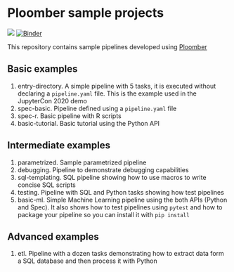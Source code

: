 # Ploomber sample projects

![](https://github.com/ploomber/projects/workflows/ci/badge.svg)
[![Binder](https://mybinder.org/badge_logo.svg)](https://mybinder.org/v2/gh/ploomber/projects/master)

This repository contains sample pipelines developed using [Ploomber](github.com/ploomber/ploomber)

## Basic examples

1. entry-directory. A simple pipeline with 5 tasks, it is executed without declaring a `pipeline.yaml` file. This is the example used in the JupyterCon 2020 demo
2. spec-basic. Pipeline defined using a `pipeline.yaml` file
3. spec-r. Basic pipeline with R scripts
4. basic-tutorial. Basic tutorial using the Python API

## Intermediate examples

1. parametrized. Sample parametrized pipeline
2. debugging. Pipeline to demonstrate debugging capabilities
3. sql-templating. SQL pipeline showing how to use macros to write concise SQL scripts
4. testing. Pipeline with SQL and Python tasks showing how test pipelines
5. basic-ml. Simple Machine Learning pipeline using the both APIs (Python and Spec). It also shows how to test pipelines using `pytest` and how to package your pipeline so you can install it with `pip install`

## Advanced examples

1. etl. Pipeline with a dozen tasks demonstrating how to extract data form a SQL database and then process it with Python
